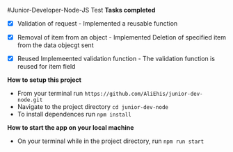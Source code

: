 #Junior-Developer-Node-JS Test
**Tasks completed**
- [x] Validation of request - Implemented a reusable function
- [x] Removal of item from an object - Implemented Deletion of specified item from the data objecgt sent
- [x] Reused Implemeented validation function - The validation function is reused for item field


**How to setup this project**
- From your terminal run ```https://github.com/AliEhis/junior-dev-node.git```
- Navigate to the project directory ```cd junior-dev-node```
- To install dependences run ```npm install```


**How to start the app on your local machine**
- On your terminal while in the project directory, run ```npm run start```

